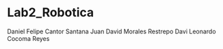 # Lab2_Robotica

Daniel Felipe Cantor Santana
Juan David Morales Restrepo
Davi Leonardo Cocoma Reyes 

